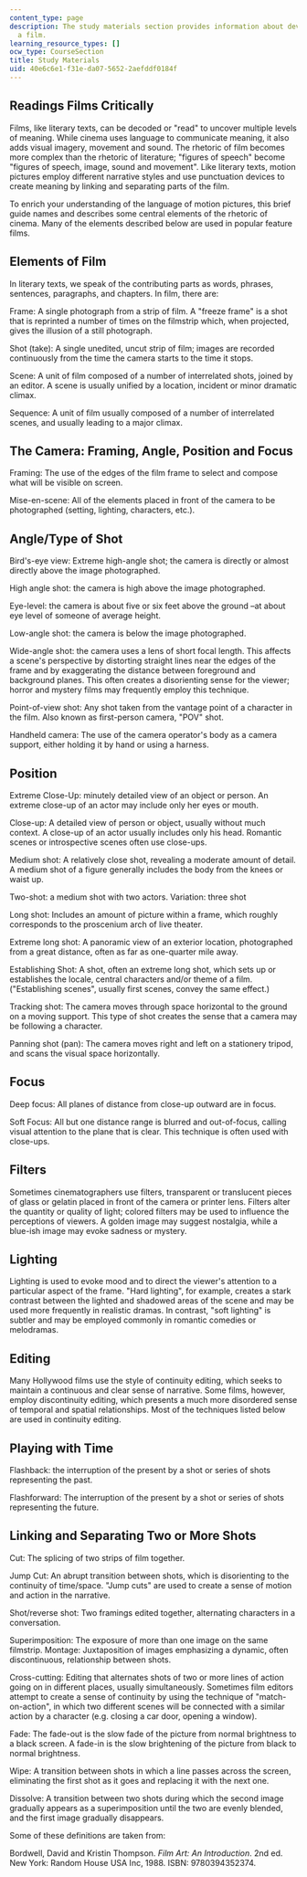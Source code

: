 ```yaml
---
content_type: page
description: The study materials section provides information about development of
  a film.
learning_resource_types: []
ocw_type: CourseSection
title: Study Materials
uid: 40e6c6e1-f31e-da07-5652-2aefddf0184f
---
```


Readings Films Critically
-------------------------

Films, like literary texts, can be decoded or "read" to uncover multiple levels of meaning. While cinema uses language to communicate meaning, it also adds visual imagery, movement and sound. The rhetoric of film becomes more complex than the rhetoric of literature; "figures of speech" become "figures of speech, image, sound and movement". Like literary texts, motion pictures employ different narrative styles and use punctuation devices to create meaning by linking and separating parts of the film.

To enrich your understanding of the language of motion pictures, this brief guide names and describes some central elements of the rhetoric of cinema. Many of the elements described below are used in popular feature films.

Elements of Film
----------------

In literary texts, we speak of the contributing parts as words, phrases, sentences, paragraphs, and chapters. In film, there are:

Frame: A single photograph from a strip of film. A "freeze frame" is a shot that is reprinted a number of times on the filmstrip which, when projected, gives the illusion of a still photograph.

Shot (take): A single unedited, uncut strip of film; images are recorded continuously from the time the camera starts to the time it stops.

Scene: A unit of film composed of a number of interrelated shots, joined by an editor. A scene is usually unified by a location, incident or minor dramatic climax.

Sequence: A unit of film usually composed of a number of interrelated scenes, and usually leading to a major climax.

The Camera: Framing, Angle, Position and Focus
----------------------------------------------

Framing: The use of the edges of the film frame to select and compose what will be visible on screen.

Mise-en-scene: All of the elements placed in front of the camera to be photographed (setting, lighting, characters, etc.).

Angle/Type of Shot
------------------

Bird's-eye view: Extreme high-angle shot; the camera is directly or almost directly above the image photographed.

High angle shot: the camera is high above the image photographed.

Eye-level: the camera is about five or six feet above the ground –at about eye level of someone of average height.

Low-angle shot: the camera is below the image photographed.

Wide-angle shot: the camera uses a lens of short focal length. This affects a scene's perspective by distorting straight lines near the edges of the frame and by exaggerating the distance between foreground and background planes. This often creates a disorienting sense for the viewer; horror and mystery films may frequently employ this technique.

Point-of-view shot: Any shot taken from the vantage point of a character in the film. Also known as first-person camera, "POV" shot.

Handheld camera: The use of the camera operator's body as a camera support, either holding it by hand or using a harness.

Position
--------

Extreme Close-Up: minutely detailed view of an object or person. An extreme close-up of an actor may include only her eyes or mouth.

Close-up: A detailed view of person or object, usually without much context. A close-up of an actor usually includes only his head. Romantic scenes or introspective scenes often use close-ups.

Medium shot: A relatively close shot, revealing a moderate amount of detail. A medium shot of a figure generally includes the body from the knees or waist up.

Two-shot: a medium shot with two actors. Variation: three shot

Long shot: Includes an amount of picture within a frame, which roughly corresponds to the proscenium arch of live theater.

Extreme long shot: A panoramic view of an exterior location, photographed from a great distance, often as far as one-quarter mile away.

Establishing Shot: A shot, often an extreme long shot, which sets up or establishes the locale, central characters and/or theme of a film. ("Establishing scenes", usually first scenes, convey the same effect.)

Tracking shot: The camera moves through space horizontal to the ground on a moving support. This type of shot creates the sense that a camera may be following a character.

Panning shot (pan): The camera moves right and left on a stationery tripod, and scans the visual space horizontally.

Focus
-----

Deep focus: All planes of distance from close-up outward are in focus.

Soft Focus: All but one distance range is blurred and out-of-focus, calling visual attention to the plane that is clear. This technique is often used with close-ups.

Filters
-------

Sometimes cinematographers use filters, transparent or translucent pieces of glass or gelatin placed in front of the camera or printer lens. Filters alter the quantity or quality of light; colored filters may be used to influence the perceptions of viewers. A golden image may suggest nostalgia, while a blue-ish image may evoke sadness or mystery.

Lighting
--------

Lighting is used to evoke mood and to direct the viewer's attention to a particular aspect of the frame. "Hard lighting", for example, creates a stark contrast between the lighted and shadowed areas of the scene and may be used more frequently in realistic dramas. In contrast, "soft lighting" is subtler and may be employed commonly in romantic comedies or melodramas.

Editing
-------

Many Hollywood films use the style of continuity editing, which seeks to maintain a continuous and clear sense of narrative. Some films, however, employ discontinuity editing, which presents a much more disordered sense of temporal and spatial relationships. Most of the techniques listed below are used in continuity editing.

Playing with Time
-----------------

Flashback: the interruption of the present by a shot or series of shots representing the past.

Flashforward: The interruption of the present by a shot or series of shots representing the future.

Linking and Separating Two or More Shots
----------------------------------------

Cut: The splicing of two strips of film together.

Jump Cut: An abrupt transition between shots, which is disorienting to the continuity of time/space. "Jump cuts" are used to create a sense of motion and action in the narrative.

Shot/reverse shot: Two framings edited together, alternating characters in a conversation.

Superimposition: The exposure of more than one image on the same filmstrip. Montage: Juxtaposition of images emphasizing a dynamic, often discontinuous, relationship between shots.

Cross-cutting: Editing that alternates shots of two or more lines of action going on in different places, usually simultaneously. Sometimes film editors attempt to create a sense of continuity by using the technique of "match-on-action", in which two different scenes will be connected with a similar action by a character (e.g. closing a car door, opening a window).

Fade: The fade-out is the slow fade of the picture from normal brightness to a black screen. A fade-in is the slow brightening of the picture from black to normal brightness.

Wipe: A transition between shots in which a line passes across the screen, eliminating the first shot as it goes and replacing it with the next one.

Dissolve: A transition between two shots during which the second image gradually appears as a superimposition until the two are evenly blended, and the first image gradually disappears.

Some of these definitions are taken from:

Bordwell, David and Kristin Thompson. _Film Art: An Introduction_. 2nd ed. New York: Random House USA Inc, 1988. ISBN: 9780394352374.